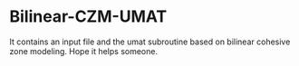 # Bilinear-CZM-UMAT
It contains an input file and the umat subroutine based on bilinear cohesive zone modeling. Hope it helps someone. 

